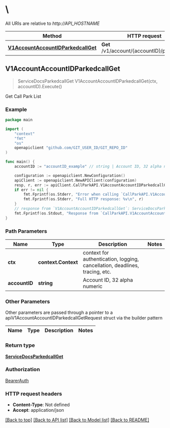 # \

All URIs are relative to *http://API_HOSTNAME*

Method | HTTP request | Description
------------- | ------------- | -------------
[**V1AccountAccountIDParkedcallGet**](CallParkAPI.md#V1AccountAccountIDParkedcallGet) | **Get** /v1/account/{accountID}/parkedcall | Get Call Park List



## V1AccountAccountIDParkedcallGet

> ServiceDocsParkedcallGet V1AccountAccountIDParkedcallGet(ctx, accountID).Execute()

Get Call Park List



### Example

```go
package main

import (
	"context"
	"fmt"
	"os"
	openapiclient "github.com/GIT_USER_ID/GIT_REPO_ID"
)

func main() {
	accountID := "accountID_example" // string | Account ID, 32 alpha numeric

	configuration := openapiclient.NewConfiguration()
	apiClient := openapiclient.NewAPIClient(configuration)
	resp, r, err := apiClient.CallParkAPI.V1AccountAccountIDParkedcallGet(context.Background(), accountID).Execute()
	if err != nil {
		fmt.Fprintf(os.Stderr, "Error when calling `CallParkAPI.V1AccountAccountIDParkedcallGet``: %v\n", err)
		fmt.Fprintf(os.Stderr, "Full HTTP response: %v\n", r)
	}
	// response from `V1AccountAccountIDParkedcallGet`: ServiceDocsParkedcallGet
	fmt.Fprintf(os.Stdout, "Response from `CallParkAPI.V1AccountAccountIDParkedcallGet`: %v\n", resp)
}
```

### Path Parameters


Name | Type | Description  | Notes
------------- | ------------- | ------------- | -------------
**ctx** | **context.Context** | context for authentication, logging, cancellation, deadlines, tracing, etc.
**accountID** | **string** | Account ID, 32 alpha numeric | 

### Other Parameters

Other parameters are passed through a pointer to a apiV1AccountAccountIDParkedcallGetRequest struct via the builder pattern


Name | Type | Description  | Notes
------------- | ------------- | ------------- | -------------


### Return type

[**ServiceDocsParkedcallGet**](ServiceDocsParkedcallGet.md)

### Authorization

[BearerAuth](../README.md#BearerAuth)

### HTTP request headers

- **Content-Type**: Not defined
- **Accept**: application/json

[[Back to top]](#) [[Back to API list]](../README.md#documentation-for-api-endpoints)
[[Back to Model list]](../README.md#documentation-for-models)
[[Back to README]](../README.md)

